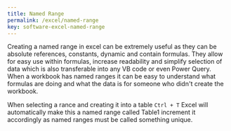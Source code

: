 ```yaml
---
title: Named Range
permalink: /excel/named-range
key: software-excel-named-range
---
```


Creating a named range in excel can be extremely useful as they can be absolute references, constants, dynamic and contain formulas. They allow for easy use within formulas,  increase readability and simplify selection of data which is also transferable into any VB code or even Power Query. When a workbook has named ranges it can be easy to understand what formulas are doing and what the data is for someone who didn't create the workbook. 

When selecting a rance and creating it into a table `Ctrl + T` Excel will automatically make this a named range called Table1 increment it accordingly as named ranges must be called something unique.

